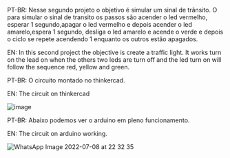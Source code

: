 PT-BR:  Nesse segundo projeto o objetivo é simular um sinal de trânsito. O para simular o sinal de transito os passos são  acender o led vermelho, esperar 1 segundo,apagar o led vermelho e depois acender o led amarelo,espera 1 segundo, desliga o led amarelo e acende o verde e depois o ciclo se repete acendendo 1 enquanto os outros estão apagados.

EN: In this second project the objective is create a traffic light. It works turn on the lead on when the others two leds are turn off and the led turn on will follow the sequence red, yellow and green.

PT-BR:  O circuito montado no thinkercad.

EN: The circuit on thinkercad

![image](https://user-images.githubusercontent.com/69684536/178087004-f6616300-82ea-498f-ad3f-f72b37dabe14.png)

PT-BR: Abaixo podemos ver o arduino em pleno funcionamento.

EN: The circuit on arduino working.

![WhatsApp Image 2022-07-08 at 22 32 35](https://user-images.githubusercontent.com/69684536/178087039-b78d0865-d943-48e1-a536-4252d2302d15.jpeg)
